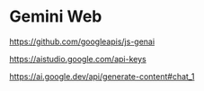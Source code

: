 # Gemini Web

https://github.com/googleapis/js-genai

https://aistudio.google.com/api-keys

https://ai.google.dev/api/generate-content#chat_1
